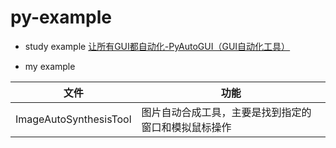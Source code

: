 # py-example

+ study example
[让所有GUI都自动化-PyAutoGUI（GUI自动化工具）](https://cloud.tencent.com/developer/article/2144490)

+ my example

| 文件                   | 功能                                                 |
|------------------------|------------------------------------------------------|
| ImageAutoSynthesisTool | 图片自动合成工具，主要是找到指定的窗口和模拟鼠标操作 |
